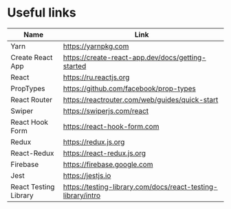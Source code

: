# Useful links

| Name                  | Link                                                         |
| --------------------- | ------------------------------------------------------------ |
| Yarn                  | https://yarnpkg.com                                          |
| Create React App      | https://create-react-app.dev/docs/getting-started            |
| React                 | https://ru.reactjs.org                                       |
| PropTypes             | https://github.com/facebook/prop-types                       |
| React Router          | https://reactrouter.com/web/guides/quick-start               |
| Swiper                | https://swiperjs.com/react                                   |
| React Hook Form       | https://react-hook-form.com                                  |
| Redux                 | https://redux.js.org                                         |
| React-Redux           | https://react-redux.js.org                                   |
| Firebase              | https://firebase.google.com                                  |
| Jest                  | https://jestjs.io                                            |
| React Testing Library | https://testing-library.com/docs/react-testing-library/intro |
